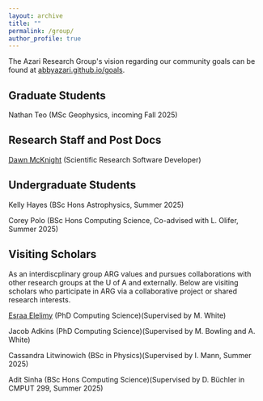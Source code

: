 ```yaml
---
layout: archive
title: ""
permalink: /group/
author_profile: true
---
```


The Azari Research Group's vision regarding our community goals can be found at [abbyazari.github.io/goals](https://abbyazari.github.io/goals).

<!-- 
---

 ARG is actively recruiting! See details on applying at [abbyazari.github.io/join](https://abbyazari.github.io/join).

---
-->

## Graduate Students

Nathan Teo (MSc Geophysics, incoming Fall 2025)

## Research Staff and Post Docs

[Dawn McKnight](https://demcknight.com/) (Scientific Research Software Developer)

## Undergraduate Students

Kelly Hayes (BSc Hons Astrophysics, Summer 2025)

Corey Polo (BSc Hons Computing Science, Co-advised with L. Olifer, Summer 2025)

## Visiting Scholars

As an interdiscplinary group ARG values and pursues collaborations with other research groups at the U of A and externally. Below are visiting scholars who participate in ARG via a collaborative project or shared research interests.

[Esraa Elelimy](https://esraaelelimy.github.io/) (PhD Computing Science)(Supervised by M. White)

Jacob Adkins (PhD Computing Science)(Supervised by M. Bowling and A. White)

Cassandra Litwinowich (BSc in Physics)(Supervised by I. Mann, Summer 2025)

Adit Sinha (BSc Hons Computing Science)(Supervised by D. Büchler in CMPUT 299, Summer 2025)

